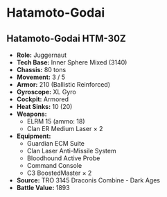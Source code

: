 # Hatamoto-Godai
## Hatamoto-Godai HTM-30Z
- **Role:** Juggernaut
- **Tech Base:** Inner Sphere Mixed (3140)
- **Chassis:** 80 tons
- **Movement:** 3 / 5
- **Armor:** 210 (Ballistic Reinforced)
- **Gyroscope:** XL Gyro
- **Cockpit:** Armored
- **Heat Sinks:** 10 (20)
- **Weapons:**
  - ELRM 15 (ammo: 18)
  - Clan ER Medium Laser × 2
- **Equipment:**
  - Guardian ECM Suite
  - Clan Laser Anti-Missile System
  - Bloodhound Active Probe
  - Command Console
  - C3 BoostedMaster × 2
- **Source:** TRO 3145 Draconis Combine - Dark Ages
- **Battle Value:** 1893

